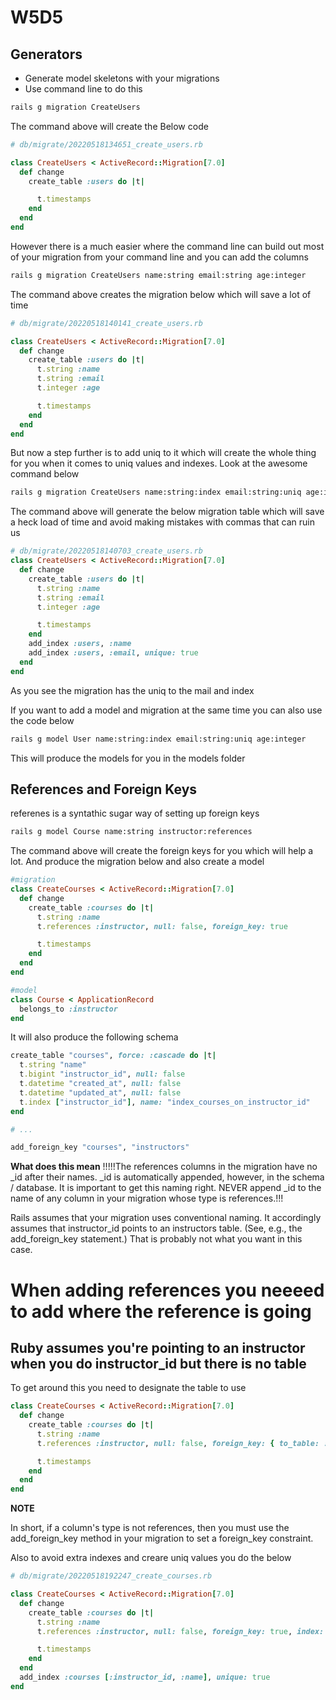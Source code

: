 # W5D5

## Generators

- Generate model skeletons with your migrations
- Use command line to do this

```cmd
rails g migration CreateUsers
```

The command above will create the Below code

```rb
# db/migrate/20220518134651_create_users.rb

class CreateUsers < ActiveRecord::Migration[7.0]
  def change
    create_table :users do |t|

      t.timestamps
    end
  end
end

```

However there is a much easier where the command line can build out most of your migration from your command line and you can add the columns

```cmd
rails g migration CreateUsers name:string email:string age:integer
```

The command above creates the migration below which will save a lot of time

```ruby
# db/migrate/20220518140141_create_users.rb

class CreateUsers < ActiveRecord::Migration[7.0]
  def change
    create_table :users do |t|
      t.string :name
      t.string :email
      t.integer :age

      t.timestamps
    end
  end
end
```

But now a step further is to add uniq to it which will create the whole thing for you
when it comes to uniq values and indexes. Look at the awesome command below

```cmd
rails g migration CreateUsers name:string:index email:string:uniq age:integer
```

The command above will generate the below migration table which will save a heck load of time and avoid making mistakes with commas that can ruin us

```ruby
# db/migrate/20220518140703_create_users.rb
class CreateUsers < ActiveRecord::Migration[7.0]
  def change
    create_table :users do |t|
      t.string :name
      t.string :email
      t.integer :age

      t.timestamps
    end
    add_index :users, :name
    add_index :users, :email, unique: true
  end
end
```

As you see the migration has the uniq to the mail and index

If you want to add a model and migration at the same time you can also use the code below

```cmd
rails g model User name:string:index email:string:uniq age:integer
```

This will produce the models for you in the models folder

## References and Foreign Keys

referenes is a syntathic sugar way of setting up foreign keys

```cmd
rails g model Course name:string instructor:references
```

The command above will create the foreign keys for you which will help a lot. And produce the migration below and also create a model

```ruby
#migration
class CreateCourses < ActiveRecord::Migration[7.0]
  def change
    create_table :courses do |t|
      t.string :name
      t.references :instructor, null: false, foreign_key: true

      t.timestamps
    end
  end
end
```

```ruby
#model
class Course < ApplicationRecord
  belongs_to :instructor
end
```

It will also produce the following schema

```ruby
create_table "courses", force: :cascade do |t|
  t.string "name"
  t.bigint "instructor_id", null: false
  t.datetime "created_at", null: false
  t.datetime "updated_at", null: false
  t.index ["instructor_id"], name: "index_courses_on_instructor_id"
end

# ...

add_foreign_key "courses", "instructors"
```

**What does this mean**
!!!!!The references columns in the migration have no _id after their names. _id is automatically appended, however, in the schema / database. It is important to get this naming right. NEVER append _id to the name of any column in your migration whose type is references.!!!

Rails assumes that your migration uses conventional naming. It accordingly assumes that instructor_id points to an instructors table. (See, e.g., the add_foreign_key statement.) That is probably not what you want in this case.


# When adding references you neeeed to add where the reference is going

## Ruby assumes you're pointing to an instructor when you do instructor_id but there is no table

To get around this you need to designate the table to use

```ruby
class CreateCourses < ActiveRecord::Migration[7.0]
  def change
    create_table :courses do |t|
      t.string :name
      t.references :instructor, null: false, foreign_key: { to_table: :users }

      t.timestamps
    end
  end
end
```

**NOTE**

In short, if a column's type is not references, then you must use the add_foreign_key method in your migration to set a foreign_key constraint.

Also to avoid extra indexes and creare uniq values you do the below

```ruby
# db/migrate/20220518192247_create_courses.rb

class CreateCourses < ActiveRecord::Migration[7.0]
  def change
    create_table :courses do |t|
      t.string :name
      t.references :instructor, null: false, foreign_key: true, index: false

      t.timestamps
    end
  end
  add_index :courses [:instructor_id, :name], unique: true
end
```
